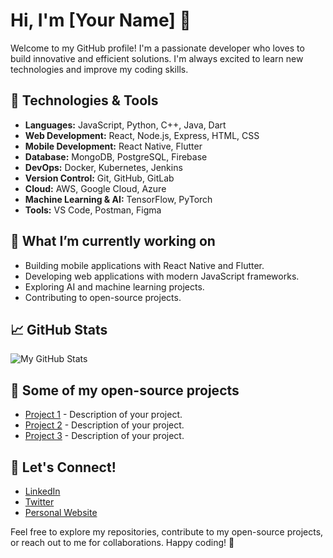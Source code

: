 # Hi, I'm [Your Name] 👋

Welcome to my GitHub profile! I'm a passionate developer who loves to build innovative and efficient solutions. I'm always excited to learn new technologies and improve my coding skills.

## 🔧 Technologies & Tools
- **Languages:** JavaScript, Python, C++, Java, Dart
- **Web Development:** React, Node.js, Express, HTML, CSS
- **Mobile Development:** React Native, Flutter
- **Database:** MongoDB, PostgreSQL, Firebase
- **DevOps:** Docker, Kubernetes, Jenkins
- **Version Control:** Git, GitHub, GitLab
- **Cloud:** AWS, Google Cloud, Azure
- **Machine Learning & AI:** TensorFlow, PyTorch
- **Tools:** VS Code, Postman, Figma

## 🚀 What I’m currently working on
- Building mobile applications with React Native and Flutter.
- Developing web applications with modern JavaScript frameworks.
- Exploring AI and machine learning projects.
- Contributing to open-source projects.

## 📈 GitHub Stats

![My GitHub Stats](https://github-readme-stats.vercel.app/api?username=your-username&show_icons=true&hide_title=true&count_private=true&hide=prs)

## 🧩 Some of my open-source projects

- [Project 1](https://github.com/your-username/project-1) - Description of your project.
- [Project 2](https://github.com/your-username/project-2) - Description of your project.
- [Project 3](https://github.com/your-username/project-3) - Description of your project.

## 🌱 Let's Connect!
- [LinkedIn](https://www.linkedin.com/in/your-linkedin)
- [Twitter](https://twitter.com/your-twitter)
- [Personal Website](https://your-website.com)

Feel free to explore my repositories, contribute to my open-source projects, or reach out to me for collaborations. Happy coding! 🚀

